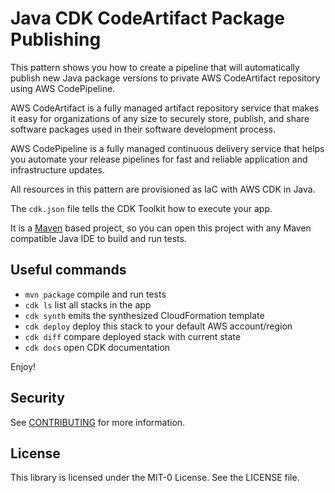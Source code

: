 # Java CDK CodeArtifact Package Publishing

This pattern shows you how to create a pipeline that will automatically publish new Java package versions to private AWS CodeArtifact repository using AWS CodePipeline.

AWS CodeArtifact is a fully managed artifact repository service that makes it easy for organizations of any size to securely store, publish, and share software packages used in their software development process.

AWS CodePipeline is a fully managed continuous delivery service that helps you automate your release pipelines for fast and reliable application and infrastructure updates.

All resources in this pattern are provisioned as IaC with AWS CDK in Java.

The `cdk.json` file tells the CDK Toolkit how to execute your app.

It is a [Maven](https://maven.apache.org/) based project, so you can open this project with any Maven compatible Java IDE to build and run tests.

## Useful commands

 * `mvn package`     compile and run tests
 * `cdk ls`          list all stacks in the app
 * `cdk synth`       emits the synthesized CloudFormation template
 * `cdk deploy`      deploy this stack to your default AWS account/region
 * `cdk diff`        compare deployed stack with current state
 * `cdk docs`        open CDK documentation

Enjoy!

## Security

See [CONTRIBUTING](CONTRIBUTING.md#security-issue-notifications) for more information.

## License

This library is licensed under the MIT-0 License. See the LICENSE file.
